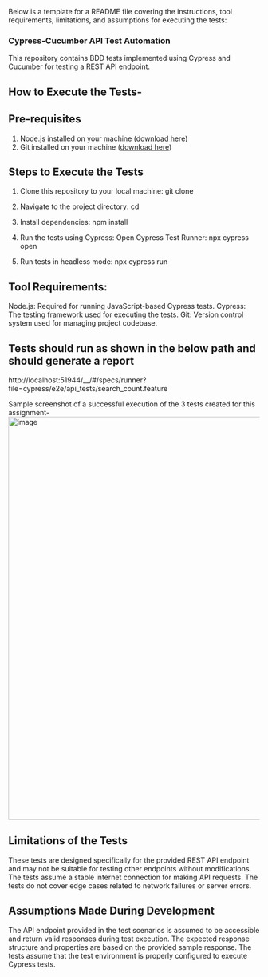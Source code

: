 
Below is a template for a README file covering the instructions, tool requirements, limitations, and assumptions for executing the tests:

### Cypress-Cucumber API Test Automation
This repository contains BDD tests implemented using Cypress and Cucumber for testing a REST API endpoint.

## How to Execute the Tests-

## Pre-requisites
1. Node.js installed on your machine ([download here](https://nodejs.org/en))
2. Git installed on your machine ([download here](https://git-scm.com/))


## Steps to Execute the Tests
1. Clone this repository to your local machine:
git clone <repository-url>

2. Navigate to the project directory: 
cd <project-directory>

3. Install dependencies:
   npm install

4. Run the tests using Cypress:
   Open Cypress Test Runner:
   npx cypress open

5.  Run tests in headless mode:
    npx cypress run

## Tool Requirements: 
Node.js: Required for running JavaScript-based Cypress tests.
Cypress: The testing framework used for executing the tests.
Git: Version control system used for managing project codebase.


## Tests should run as shown in the below path and should generate a report
http://localhost:51944/__/#/specs/runner?file=cypress/e2e/api_tests/search_count.feature

Sample screenshot of a successful execution of the 3 tests created for this assignment-
<img width="806" alt="image" src="https://github.com/AbhaDubey7/Code/assets/166500415/086c6752-7dce-4e25-9f41-f5ed06766913">


## Limitations of the Tests
These tests are designed specifically for the provided REST API endpoint and may not be suitable for testing other endpoints without modifications.
The tests assume a stable internet connection for making API requests.
The tests do not cover edge cases related to network failures or server errors.

## Assumptions Made During Development
The API endpoint provided in the test scenarios is assumed to be accessible and return valid responses during test execution.
The expected response structure and properties are based on the provided sample response.
The tests assume that the test environment is properly configured to execute Cypress tests.
